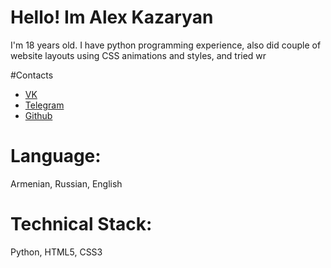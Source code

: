 # Hello! Im Alex Kazaryan
I'm 18 years old. I have python programming experience, also did couple of website layouts using CSS animations and styles, and tried wr

#Contacts 
<ul>
  <li><a href="https://vk.com/otebites_nahuy">VK</a></li>
  <li><a href="https://t.me/sanykaz">Telegram</a></li>
  <li><a href="https://github.com/alexkaaz">Github</a></li>
</ul>

# Language: 
Armenian, Russian, English

# Technical Stack: 
Python, HTML5, CSS3
